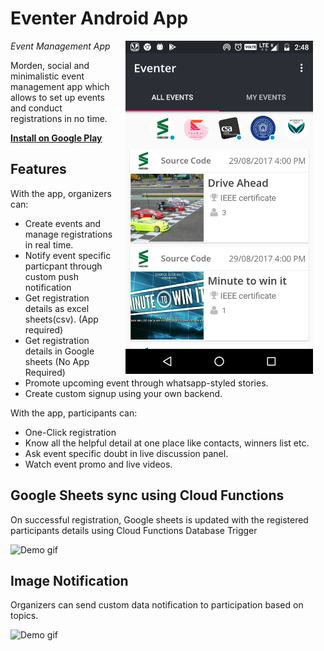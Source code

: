 # Eventer Android App

<img src="screenshots/eventer_main.png" width="300" align="right" hspace="20">

*Event Management App*

Morden, social and minimalistic event management app which allows to set up events 
and conduct registrations in no time.

**[Install on Google Play](https://play.google.com/store/apps/details?id=com.eventer.app)**

<h2>Features</h2>

With the app, organizers can:

- Create events and manage registrations in real time.
- Notify event specific particpant through custom push notification
- Get registration details as excel sheets(csv). (App required)
- Get registration details in Google sheets (No App Required)
- Promote upcoming event through whatsapp-styled stories.
- Create custom signup using your own backend.

With the app, participants can:

- One-Click registration
- Know all the helpful detail at one place like contacts, winners list etc.
- Ask event specific doubt in live discussion panel.
- Watch event promo and live videos.

<h2>Google Sheets sync using Cloud Functions</h2>

On successful registration, Google sheets is updated with the registered participants details using Cloud Functions Database Trigger

![Demo gif](https://github.com/gulzar1996/eventer-app/blob/master/screenshots/eventer_cloud_trigger.gif)


<h2>Image Notification</h2>

Organizers can send custom data notification to participation based on topics.

![Demo gif](https://github.com/gulzar1996/eventer-app/blob/master/screenshots/eventer_notification.jpg)



